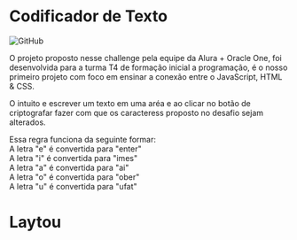 # Codificador de Texto
 
![GitHub](https://img.shields.io/github/license/sandromatiass/codificadordetexto)

O projeto proposto nesse challenge pela equipe da Alura + Oracle One, foi desenvolvida para a turma T4 de formação inicial a programação, é o nosso primeiro projeto 
com foco em ensinar a conexão entre o JavaScript, HTML & CSS.

O intuito e escrever um texto em uma aréa e ao clicar no botão de criptografar fazer com que os caracteress proposto no desafio sejam alterados.

Essa regra funciona da seguinte formar:         
A letra "e" é convertida para "enter"         
A letra "i" é convertida para "imes"      
A letra "a" é convertida para "ai"        
A letra "o" é convertida para "ober"        
A letra "u" é convertida para "ufat"


# Laytou
